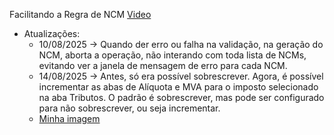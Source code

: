 Facilitando a Regra de NCM
[Video](https://www.youtube.com/watch?v=AF7RCnF2Y5o&t=1s)

- Atualizações:
    -  10/08/2025 -> Quando der erro ou falha na validação, na geração do NCM, aborta a operação, não interando com toda lista de NCMs, evitando ver a janela de mensagem de erro para cada NCM.
    -  14/08/2025 -> Antes, só era possível sobrescrever. Agora, é possível incrementar as abas de Alíquota e MVA para o imposto selecionado na aba Tributos. O padrão é sobrescrever, mas pode ser configurado para não sobrescrever, ou seja incrementar.
    -   [Minha imagem](imagem/001.jpg)
